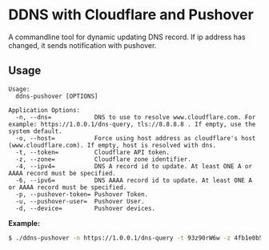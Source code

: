 DDNS with Cloudflare and Pushover
==========
A commandline tool for dynamic updating DNS record. If ip address has changed, it sends notification with pushover.

## Usage
```
Usage:
  ddns-pushover [OPTIONS]

Application Options:
  -n, --dns=            DNS to use to resolve www.cloudflare.com. For example: https://1.0.0.1/dns-query, tls://8.8.8.8 . If empty, use the system default.
  -o, --host=           Force using host address as cloudflare's host (www.cloudflare.com). If empty, host is resolved with dns.
  -t, --token=          Cloudflare API token.
  -z, --zone=           Cloudflare zone identifier.
  -4, --ipv4=           DNS A record id to update. At least ONE A or AAAA record must be specified.
  -6, --ipv6=           DNS AAAA record id to update. At least ONE A or AAAA record must be specified.
  -p, --pushover-token= Pushover Token.
  -u, --pushover-user=  Pushover User.
  -d, --device=         Pushover devices.
```

__Example:__
```bash
$ ./ddns-pushover -n https://1.0.0.1/dns-query -t 93z90rW6w -z 4fb1e0b5b61 -p ad32kzy -u ut3nabzk6 -4 6ce06e -4 48eda -6 a50fe3 -6 5e62c9
```
